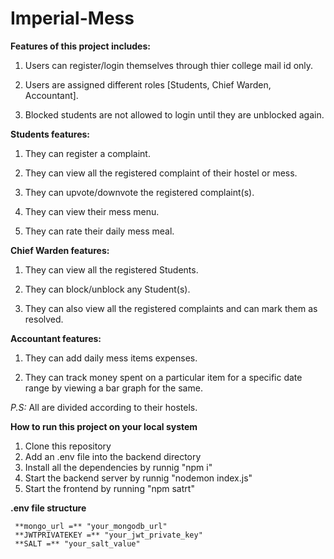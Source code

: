 # Imperial-Mess
**Features of this project includes:**



1. Users can register/login themselves through thier college mail id only.

2. Users are assigned different roles [Students, Chief Warden, Accountant].

3. Blocked students are not allowed to login until they are unblocked again.

**Students features:**

1. They can register a complaint.

2. They can view all the registered complaint of their hostel or mess.

3. They can upvote/downvote the registered complaint(s).

4. They can view their mess menu.

5. They can rate their daily mess meal.

**Chief Warden features:**

1. They can view all the registered Students.

2. They can block/unblock any Student(s).

3. They can also view all the registered complaints and can mark them as resolved.

**Accountant features:**

1. They can add daily mess items expenses.

2. They can track money spent on a particular item for a specific date range by viewing a bar graph for the same.


*P.S:* All are divided according to their hostels.


**How to run this project on your local system**
1. Clone this repository
2. Add an .env file into the backend directory
3. Install all the dependencies by runnig "npm i"
4. Start the backend server by runnig "nodemon index.js"
5. Start the frontend by running "npm satrt"

**.env file structure**
```
 **mongo_url =** "your_mongodb_url"
 **JWTPRIVATEKEY =** "your_jwt_private_key"
 **SALT =** "your_salt_value"
```
